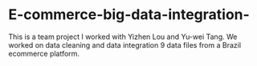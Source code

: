 # E-commerce-big-data-integration-
This is a team project I worked with Yizhen Lou and Yu-wei Tang. We worked on data cleaning and data integration 9 data files from a Brazil ecommerce platform.
